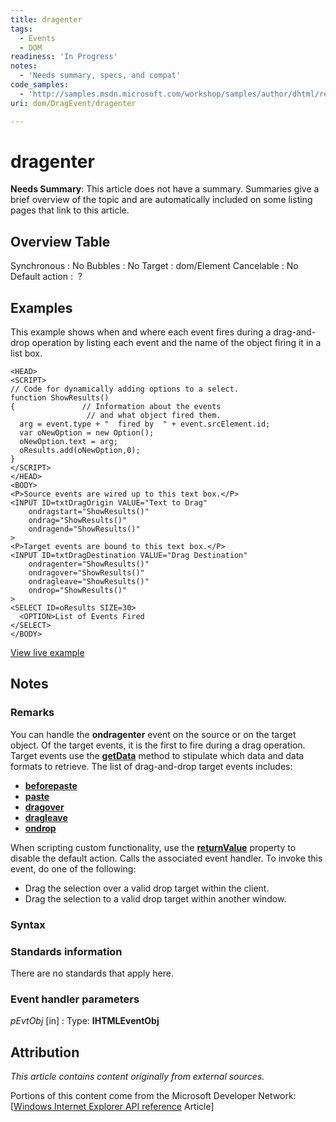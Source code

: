 ```yaml
---
title: dragenter
tags:
  - Events
  - DOM
readiness: 'In Progress'
notes:
  - 'Needs summary, specs, and compat'
code_samples:
  - 'http://samples.msdn.microsoft.com/workshop/samples/author/dhtml/refs/DragDropEventsEX.htm'
uri: dom/DragEvent/dragenter

---
```

# dragenter

**Needs Summary**: This article does not have a summary. Summaries give a brief overview of the topic and are automatically included on some listing pages that link to this article.

## Overview Table

Synchronous
:   No
Bubbles
:   No
Target
:   dom/Element
Cancelable
:   No
Default action
:    ?

## Examples

This example shows when and where each event fires during a drag-and-drop operation by listing each event and the name of the object firing it in a list box.

    <HEAD>
    <SCRIPT>
    // Code for dynamically adding options to a select.
    function ShowResults()
    {               // Information about the events
                     // and what object fired them.
      arg = event.type + "  fired by  " + event.srcElement.id;
      var oNewOption = new Option();
      oNewOption.text = arg;
      oResults.add(oNewOption,0);
    }
    </SCRIPT>
    </HEAD>
    <BODY>
    <P>Source events are wired up to this text box.</P>
    <INPUT ID=txtDragOrigin VALUE="Text to Drag"
        ondragstart="ShowResults()"
        ondrag="ShowResults()"
        ondragend="ShowResults()"
    >
    <P>Target events are bound to this text box.</P>
    <INPUT ID=txtDragDestination VALUE="Drag Destination"
        ondragenter="ShowResults()"
        ondragover="ShowResults()"
        ondragleave="ShowResults()"
        ondrop="ShowResults()"
    >
    <SELECT ID=oResults SIZE=30>
      <OPTION>List of Events Fired
    </SELECT>
    </BODY>

[View live example](http://samples.msdn.microsoft.com/workshop/samples/author/dhtml/refs/DragDropEventsEX.htm)

## Notes

### Remarks

You can handle the **ondragenter** event on the source or on the target object. Of the target events, it is the first to fire during a drag operation. Target events use the [**getData**](/dom/DataTransfer/getData) method to stipulate which data and data formats to retrieve. The list of drag-and-drop target events includes:

-   [**beforepaste**](/dom/Event/beforepaste)
-   [**paste**](/dom/Element/paste)
-   [**dragover**](/dom/DragEvent/dragover)
-   [**dragleave**](/dom/DragEvent/dragleave)
-   [**ondrop**](/dom/DragEvent/drop)

When scripting custom functionality, use the [**returnValue**](/dom/BeforeUnloadEvent/returnValue) property to disable the default action. Calls the associated event handler. To invoke this event, do one of the following:

-   Drag the selection over a valid drop target within the client.
-   Drag the selection to a valid drop target within another window.

### Syntax

### Standards information

There are no standards that apply here.

### Event handler parameters

*pEvtObj* [in]
:   Type: ****IHTMLEventObj****

## Attribution

*This article contains content originally from external sources.*

Portions of this content come from the Microsoft Developer Network: [[Windows Internet Explorer API reference](http://msdn.microsoft.com/en-us/library/ie/hh828809%28v=vs.85%29.aspx) Article]

